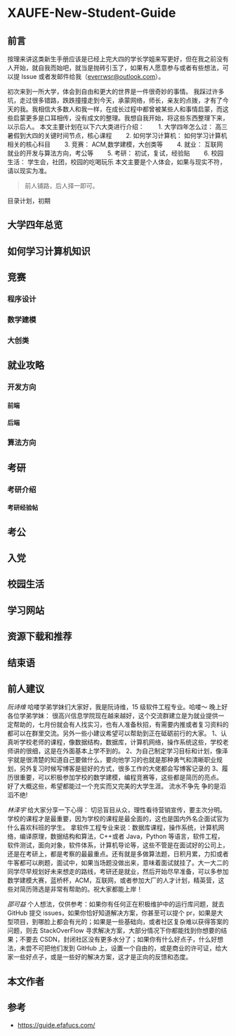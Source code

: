 # XAUFE-New-Student-Guide

## 前言

按理来讲这类新生手册应该是已经上完大四的学长学姐来写更好，但在我之前没有人开始，就自我而始吧，就当是抛砖引玉了，如果有人愿意参与或者有些想法，可以提 Issue 或者发邮件给我（everrwsr@outlook.com）。

初次来到一所大学，体会到自由和更大的世界是一件很奇妙的事情。
我踩过许多坑，走过很多错路，跌跌撞撞走到今天，承蒙网络，师长，亲友的点拨，才有了今天的我。我相信大多数人和我一样，在成长过程中都曾被某些人和事情启蒙，而这些启蒙更多是口耳相传，没有成文的整理。我想自我开始，将这些东西整理下来，以示后人。
本文主要计划在以下六大类进行介绍：
  1. 大学四年怎么过： 高三暑假到大四的关键时间节点，核心课程
  2. 如何学习计算机： 如何学习计算机相关的核心科目
  3. 竞赛： ACM,数学建模，大创类等
  4. 就业： 互联网就业的开发与算法方向，考公等
  5. 考研： 初试，复试，经验贴
  6. 校园生活： 学生会，社团，校园的吃喝玩乐
本文主要是个人体会，如果与现实不符，请以现实为准。

> 前人铺路，后人择一即可。

目录计划，初期

## 大学四年总览

## 如何学习计算机知识

## 竞赛

### 程序设计

### 数学建模

### 大创类

## 就业攻略

### 开发方向

#### 前端

#### 后端

### 算法方向

## 考研

### 考研介绍

#### 考研经验帖

## 考公

## 入党

## 校园生活

## 学习网站

## 资源下载和推荐

## 结束语

## 前人建议

_阮诗维_
哈喽学弟学妹们大家好，我是阮诗维，15 级软件工程专业。哈喽～
晚上好各位学弟学妹：
很高兴信息学院现在越来越好，这个交流群建立是为就业提供一定帮助的，七月份就会有人找实习，也有人准备秋招，有需要内推或者复习资料的都可以在群里交流。另外一些小建议希望可以帮助到正在砥砺前行的大家。
1、认真听学校老师的课程，像数据结构，数据库，计算机网络，操作系统这些，学校老师讲的很细，这是在外面基本上学不到的。
2、为自己制定学习目标和计划，像泽宇就是很清楚的知道自己要做什么，要向他学习的也就是那种勇气和清晰职业规划，另外复习时候写博客是挺好的方式，很多工作的大佬都会写博客记录的
3、履历很重要，可以积极参加学校的数学建模，编程竞赛等，这些都是简历的亮点。
好了大概这些，希望都能过一个充实而又完美的大学生涯。
流水不争先 争的是滔滔不绝!

_林泽宇_
给大家分享一下心得：
切忌盲目从众，理性看待营销宣传，要主次分明。
学校的课程才是最重要，因为学校的课程是最全面的，这也是国内外名企面试官为什么喜欢科班的学生。
拿软件工程专业来说：数据库课程，操作系统，计算机网络，编译原理，数据结构和算法，C++或者 Java，Python 等语言，软件工程，软件测试，面向对象，软件体系，计算机导论等，这些不管是在面试好的公司上，还是在考研上，都是考察的最最重点。还有就是多做算法题，日积月累，力扣或者牛客都可以刷题，面试中，如果当场题没做出来，意味着面试就挂了。大一大二的同学尽早规划好未来想走的路线，考研还是就业，然后开始尽早准备，可以多参加数学建模大赛，蓝桥杯，ACM，互联网，或者参加大厂的人才计划，精英营，这些对简历筛选是非常有帮助的。祝大家都能上岸！

_邵可益_
个人想法，仅供参考：如果你有任何正在积极维护中的运行库问题，就去 GitHub 提交 issues，如果你恰好知道解决方案，你甚至可以提个 pr，如果是大型项目，到哪脸上都会有光的；如果是一些基础向，或者社区复杂难以获得答案的问题，则去 StackOverFlow 寻求解决方案，大部分情况下你都能找到你想要的结果；不要去 CSDN，封闭社区没有更多水分了；如果你有什么好点子，什么好想法，未尝不可把他们发到 GitHub 上，设置一个自由的，或是商业的许可证，给大家一些好点子，或是一些好的解决方案，这才是正向的反馈和态度。

## 本文作者

## 参考

- https://guide.efafucs.com/
